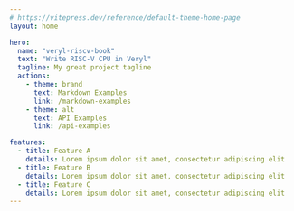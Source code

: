```yaml
---
# https://vitepress.dev/reference/default-theme-home-page
layout: home

hero:
  name: "veryl-riscv-book"
  text: "Write RISC-V CPU in Veryl"
  tagline: My great project tagline
  actions:
    - theme: brand
      text: Markdown Examples
      link: /markdown-examples
    - theme: alt
      text: API Examples
      link: /api-examples

features:
  - title: Feature A
    details: Lorem ipsum dolor sit amet, consectetur adipiscing elit
  - title: Feature B
    details: Lorem ipsum dolor sit amet, consectetur adipiscing elit
  - title: Feature C
    details: Lorem ipsum dolor sit amet, consectetur adipiscing elit
---
```


